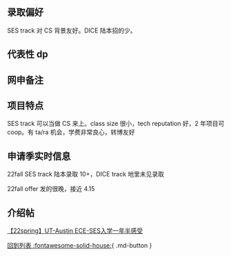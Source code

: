 ## 录取偏好

SES track 对 CS 背景友好。DICE 陆本招的少。

## 代表性 dp

## 网申备注

## 项目特点

SES track 可以当做 CS 来上。class size 很小，tech reputation 好，2 年项目可 coop。有 ta/ra 机会，学费非常良心，转博友好

## 申请季实时信息

22fall SES track 陆本录取 10+，DICE track 地里未见录取

22fall offer 发的很晚，接近 4.15

## 介绍帖
[【22spring】UT-Austin ECE-SES入学一年半感受](https://www.1point3acres.com/bbs/thread-992137-1-1.html)

[回到列表 :fontawesome-solid-house:](grade.md){ .md-button }
